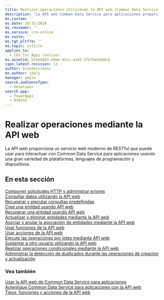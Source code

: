 ```yaml
---
title: Realizar operaciones utilizando la API web (Common Data Service para aplicaciones)| Microsoft Docs
description: 'La API web Common Data Service para aplicaciones proporciona un servicio web moderno de RESTful que puede usar para interactuar con Common Data Service para aplicaciones usando una gran variedad de plataformas, lenguajes de programación y dispositivos. Lea sobre las operaciones que se pueden realizar mediante la API web'
ms.custom: ''
ms.date: 10/31/2018
ms.reviewer: ''
ms.service: crm-online
ms.suite: ''
ms.tgt_pltfrm: ''
ms.topic: article
applies_to:
  - CDS for Apps (online)
ms.assetid: b7ae4dd3-e9ee-45cc-a345-2fb7be5eddc6
caps.latest.revision: 12
author: brandonsimons
ms.author: jdaly
manager: amyla
search.audienceType:
  - developer
search.app:
  - PowerApps
  - D365CE
---
```

# <a name="perform-operations-using-the-web-api"></a>Realizar operaciones mediante la API web

La API web proporciona un servicio web moderno de RESTful que puede usar para interactuar con Common Data Service para aplicaciones usando una gran variedad de plataformas, lenguajes de programación y dispositivos.

## <a name="in-this-section"></a>En esta sección

[Componer solicitudes HTTP y administrar errores](compose-http-requests-handle-errors.md)<br />
[Consultar datos utilizando la API web](query-data-web-api.md)<br />
[Recuperar y ejecutar consultas predefinidas](retrieve-and-execute-predefined-queries.md)<br />
[Cree una entidad usando API web](create-entity-web-api.md)<br />
[Recuperar una entidad usando API web](retrieve-entity-using-web-api.md)<br />
[Actualizar y eliminar entidades mediante la API web](update-delete-entities-using-web-api.md)<br />
[Asociar y anular la asociación de entidades mediante la API web](associate-disassociate-entities-using-web-api.md)<br />
[Usar funciones de la API web](use-web-api-functions.md)<br />
[Usar acciones de la API web](use-web-api-actions.md)<br />
[Ejecute las operaciones por lotes mediante API web](execute-batch-operations-using-web-api.md)<br />
[Suplantar a otro usuario utilizando la API web](impersonate-another-user-web-api.md)<br />
[Realizar operaciones condicionales mediante la API web](perform-conditional-operations-using-web-api.md)<br />
[Administrar la detección de duplicados durante las operaciones de creación y actualización](manage-duplicate-detection-create-update.md)<br />

### <a name="see-also"></a>Vea también

[Usar la API web de Common Data Service para aplicaciones](overview.md)<br />
[Autentique Common Data Service para aplicaciones con la API web](authenticate-web-api.md)<br />
[Tipos, funciones y acciones de la API web](web-api-types-operations.md)
